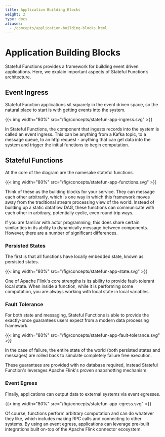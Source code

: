 ```yaml
---
title: Application Building Blocks
weight: 2
type: docs
aliases:
  - /concepts/application-building-blocks.html
---
```

<!--
Licensed to the Apache Software Foundation (ASF) under one
or more contributor license agreements.  See the NOTICE file
distributed with this work for additional information
regarding copyright ownership.  The ASF licenses this file
to you under the Apache License, Version 2.0 (the
"License"); you may not use this file except in compliance
with the License.  You may obtain a copy of the License at

  http://www.apache.org/licenses/LICENSE-2.0

Unless required by applicable law or agreed to in writing,
software distributed under the License is distributed on an
"AS IS" BASIS, WITHOUT WARRANTIES OR CONDITIONS OF ANY
KIND, either express or implied.  See the License for the
specific language governing permissions and limitations
under the License.
-->

# Application Building Blocks

Stateful Functions provides a framework for building event driven applications. Here, we explain important aspects of Stateful Function’s architecture.

## Event Ingress

Stateful Function applications sit squarely in the event driven space, so the natural place to start is with getting events into the system.

{{< img width="80%" src="/fig/concepts/statefun-app-ingress.svg" >}}


In Stateful Functions, the component that ingests records into the system is called an event ingress.
This can be anything from a Kafka topic, to a message queue, to an http request - anything that can get data into the system and trigger the initial functions to begin computation.

## Stateful Functions

At the core of the diagram are the namesake stateful functions.

{{< img width="80%" src="/fig/concepts/statefun-app-functions.svg" >}}

Think of these as the building blocks for your service.
They can message each other arbitrarily, which is one way in which this framework moves away from the traditional stream processing view of the world.
Instead of building up a static dataflow DAG, these functions can communicate with each other in arbitrary, potentially cyclic, even round trip ways.

If you are familiar with actor programming, this does share certain similarities in its ability to dynamically message between components.
However, there are a number of significant differences.

### Persisted States

The first is that all functions have locally embedded state, known as persisted states.

{{< img width="80%" src="/fig/concepts/statefun-app-state.svg" >}}


One of Apache Flink's core strengths is its ability to provide fault-tolerant local state.
When inside a function, while it is performing some computation, you are always working with local state in local variables.

### Fault Tolerance

For both state and messaging, Stateful Functions is able to provide the exactly-once guarantees users expect from a modern data processing framework.

{{< img width="80%" src="/fig/concepts/statefun-app-fault-tolerance.svg" >}}

In the case of failure, the entire state of the world (both persisted states and messages) are rolled back to simulate completely failure free execution.

These guarantees are provided with no database required, instead Stateful Function's leverages Apache Flink's proven snapshotting mechanism.

### Event Egress

Finally, applications can output data to external systems via event egresses.

{{< img width="80%" src="/fig/concepts/statefun-app-egress.svg" >}}

Of course, functions perform arbitrary computation and can do whatever they like, which includes making RPC calls and connecting to other systems.
By using an event egress, applications can leverage pre-built integrations built on-top of the Apache Flink connector ecosystem.
